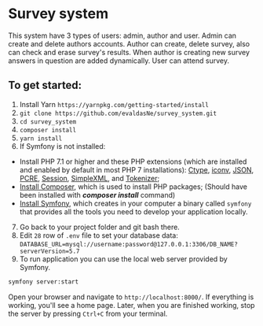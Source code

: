 # Survey system
This system have 3 types of users: admin, author and user. 
Admin can create and delete authors accounts.
Author can create, delete survey, also can check and erase survey's results.
When author is creating new survey answers in question are added dynamically.
User can attend survey.
## To get started:
1. Install Yarn `https://yarnpkg.com/getting-started/install`
2. `git clone https://github.com/evaldasNe/survey_system.git`
3. `cd survey_system`
4. `composer install`
5. `yarn install`
6. If Symfony is not installed:
-   Install PHP 7.1 or higher and these PHP extensions (which are installed and enabled by default in most PHP 7 installations): [Ctype](https://php.net/book.ctype), [iconv](https://php.net/book.iconv), [JSON](https://php.net/book.json), [PCRE](https://php.net/book.pcre), [Session](https://php.net/book.session), [SimpleXML](https://php.net/book.simplexml), and [Tokenizer](https://php.net/book.tokenizer);
-   [Install Composer](https://getcomposer.org/download/), which is used to install PHP packages; (Should have been installed with <i><b>composer install</i></b> command)
-   [Install Symfony](https://symfony.com/download), which creates in your computer a binary called `symfony` that provides all the tools you need to develop your application locally.
7. Go back to your project folder and git bash there.
8. Edit `28` row of `.env` file to set your database data: `DATABASE_URL=mysql://username:password@127.0.0.1:3306/DB_NAME?serverVersion=5.7`
9. To run application you can use the local web server provided by Symfony.
```sh
symfony server:start
```
Open your browser and navigate to `http://localhost:8000/`. If everything is working, you'll see a home page. Later, when you are finished working, stop the server by pressing `Ctrl+C` from your terminal.
